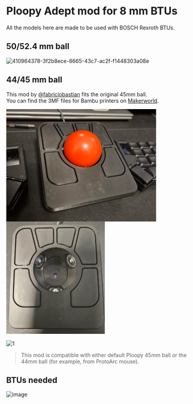# Ploopy Adept mod for 8 mm BTUs

All the models here are made to be used with BOSCH Rexroth BTUs.

## 50/52.4 mm ball

![410964378-3f2b8ece-8665-43c7-ac2f-f1448303a08e](https://github.com/user-attachments/assets/4c48117c-0091-4ceb-b4cd-1b48f9380d78)

## 44/45 mm ball

This mod by [@fabriciobastian](https://github.com/fabriciobastian) fits the original 45mm ball. \
You can find the 3MF files for Bambu printers on [Makerworld](https://makerworld.com/en/models/1087275#profileId-1080219).

<p>
  <img src='./44-45mm ball/images/45mm-top.png' height="300px" align="left"/>
  <img src='./44-45mm ball/images/45mm-top-no-ball.png' height="300px" />
</p>

![1](https://github.com/user-attachments/assets/97e48cd0-2c5a-4081-82a7-5ecc3e960016)

> This mod is compatible with either default Ploopy 45mm ball or the 44mm ball (for example, from ProtoArc mouse).

## BTUs needed

![image](https://github.com/user-attachments/assets/a1a8a0e0-8605-44d5-94d4-03515e37f13b)
